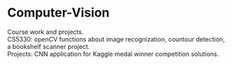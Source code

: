 # Computer-Vision

Course work and projects.  
CS5330: openCV functions about image recognization, countour detection, a bookshelf scanner project.  
Projects: CNN application for Kaggle medal winner competition solutions.
